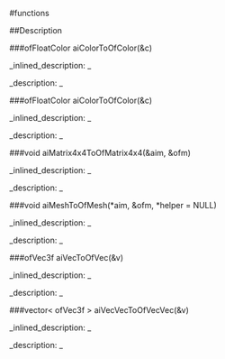#functions


<!--
_visible: True_
_advanced: True_
-->

##Description






<!----------------------------------------------------------------------------->

###ofFloatColor aiColorToOfColor(&c)

<!--
_syntax: aiColorToOfColor(&c)_
_name: aiColorToOfColor_
_returns: ofFloatColor_
_returns_description: _
_parameters: const aiColor4D &c_
_version_started: _
_version_deprecated: _
_summary: _
_constant: False_
_static: False_
_visible: True_
_advanced: False_
-->

_inlined_description: _







_description: _








<!----------------------------------------------------------------------------->

###ofFloatColor aiColorToOfColor(&c)

<!--
_syntax: aiColorToOfColor(&c)_
_name: aiColorToOfColor_
_returns: ofFloatColor_
_returns_description: _
_parameters: const aiColor3D &c_
_version_started: _
_version_deprecated: _
_summary: _
_constant: False_
_static: False_
_visible: True_
_advanced: False_
-->

_inlined_description: _







_description: _








<!----------------------------------------------------------------------------->

###void aiMatrix4x4ToOfMatrix4x4(&aim, &ofm)

<!--
_syntax: aiMatrix4x4ToOfMatrix4x4(&aim, &ofm)_
_name: aiMatrix4x4ToOfMatrix4x4_
_returns: void_
_returns_description: _
_parameters: const aiMatrix4x4 &aim, ofNode &ofm_
_version_started: _
_version_deprecated: _
_summary: _
_constant: False_
_static: False_
_visible: True_
_advanced: False_
-->

_inlined_description: _







_description: _








<!----------------------------------------------------------------------------->

###void aiMeshToOfMesh(*aim, &ofm, *helper = NULL)

<!--
_syntax: aiMeshToOfMesh(*aim, &ofm, *helper = NULL)_
_name: aiMeshToOfMesh_
_returns: void_
_returns_description: _
_parameters: const aiMesh *aim, ofMesh &ofm, ofxAssimpMeshHelper *helper=NULL_
_version_started: _
_version_deprecated: _
_summary: _
_constant: False_
_static: False_
_visible: True_
_advanced: False_
-->

_inlined_description: _







_description: _








<!----------------------------------------------------------------------------->

###ofVec3f aiVecToOfVec(&v)

<!--
_syntax: aiVecToOfVec(&v)_
_name: aiVecToOfVec_
_returns: ofVec3f_
_returns_description: _
_parameters: const aiVector3D &v_
_version_started: _
_version_deprecated: _
_summary: _
_constant: False_
_static: False_
_visible: True_
_advanced: False_
-->

_inlined_description: _







_description: _








<!----------------------------------------------------------------------------->

###vector< ofVec3f > aiVecVecToOfVecVec(&v)

<!--
_syntax: aiVecVecToOfVecVec(&v)_
_name: aiVecVecToOfVecVec_
_returns: vector< ofVec3f >_
_returns_description: _
_parameters: const vector< aiVector3D > &v_
_version_started: _
_version_deprecated: _
_summary: _
_constant: False_
_static: False_
_visible: True_
_advanced: False_
-->

_inlined_description: _







_description: _








<!----------------------------------------------------------------------------->

